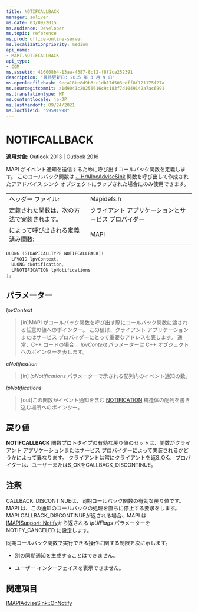 ```yaml
---
title: NOTIFCALLBACK
manager: soliver
ms.date: 03/09/2015
ms.audience: Developer
ms.topic: reference
ms.prod: office-online-server
ms.localizationpriority: medium
api_name:
- MAPI.NOTIFCALLBACK
api_type:
- COM
ms.assetid: 416008b4-13aa-4387-8c12-f8f2ca252391
description: '最終更新日: 2015 年 3 月 9 日'
ms.openlocfilehash: 9eca18be8d9b6cc1db17d503edff8f121175f27a
ms.sourcegitcommit: a1d9041c20256616c9c183f7d1049142a7ac6991
ms.translationtype: MT
ms.contentlocale: ja-JP
ms.lasthandoff: 09/24/2021
ms.locfileid: "59591998"
---
```

# <a name="notifcallback"></a>NOTIFCALLBACK

  
  
**適用対象**: Outlook 2013 | Outlook 2016 
  
MAPI がイベント通知を送信するために呼び出すコールバック関数を定義します。 このコールバック関数は [、HrAllocAdviseSink](hrallocadvisesink.md) 関数を呼び出して作成されたアアドバイス シンク オブジェクトにラップされた場合にのみ使用できます。 
  
|||
|:-----|:-----|
|ヘッダー ファイル:  <br/> |Mapidefs.h  <br/> |
|定義された関数は、次の方法で実装されます。  <br/> |クライアント アプリケーションとサービス プロバイダー  <br/> |
|によって呼び出される定義済み関数:  <br/> |MAPI  <br/> |
   
```cpp
ULONG (STDAPICALLTYPE NOTIFCALLBACK)(
  LPVOID lpvContext,
  ULONG cNotification,
  LPNOTIFICATION lpNotifications
);
```

## <a name="parameters"></a>パラメーター

 _lpvContext_
  
> [in]MAPI がコールバック関数を呼び出す際にコールバック関数に渡される任意の値へのポインター。 この値は、クライアント アプリケーションまたはサービス プロバイダーにとって重要なアドレスを表します。 通常、C++ コードの場合  _、lpvContext_ パラメーターは C++ オブジェクトへのポインターを表します。 
    
 _cNotification_
  
> [in]  _lpNotifications_ パラメーターで示される配列内のイベント通知の数。 
    
 _lpNotifications_
  
> [out]この関数がイベント通知を含む [NOTIFICATION](notification.md) 構造体の配列を書き込む場所へのポインター。 
    
## <a name="return-value"></a>戻り値

**NOTIFCALLBACK** 関数プロトタイプの有効な戻り値のセットは、関数がクライアント アプリケーションまたはサービス プロバイダーによって実装されるかどうかによって異なります。 クライアントは常にクライアントを返S_OK。 プロバイダーは、ユーザーまたはS_OKをCALLBACK_DISCONTINUE。 
  
## <a name="remarks"></a>注釈

CALLBACK_DISCONTINUEは、同期コールバック関数の有効な戻り値です。MAPI は、この通知のコールバックの処理を直ちに停止する要求をします。 MAPI CALLBACK_DISCONTINUEが返される場合、MAPI は [IMAPISupport::Notify](imapisupport-notify.md)から返される _lpUlFlags_ パラメーターを NOTIFY_CANCELED に設定します。 
  
同期コールバック関数で実行できる操作に関する制限を次に示します。
  
- 別の同期通知を生成することはできません。
    
- ユーザー インターフェイスを表示できません。
    
## <a name="see-also"></a>関連項目



[IMAPIAdviseSink::OnNotify](imapiadvisesink-onnotify.md)

